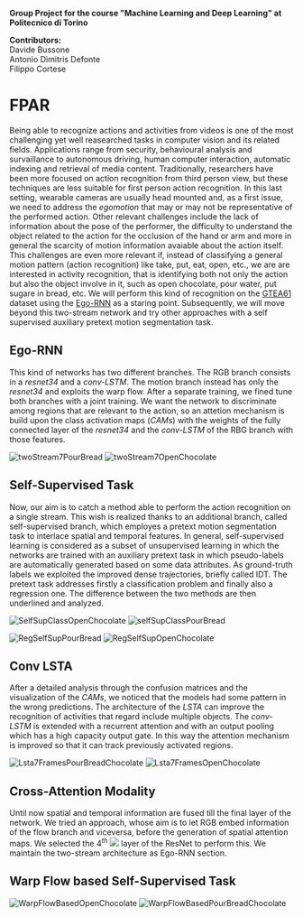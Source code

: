 **Group Project for the course "Machine Learning and Deep Learning" at Politecnico di Torino**

**Contributors:**<br/>
Davide Bussone<br/>
Antonio Dimitris Defonte<br/>
Filippo Cortese<br/>

# FPAR
Being able to recognize actions and activities from videos is one of the most challenging yet well reasearched tasks in computer vision and its related fields. Applications range from security, behavioural analysis and survaillance to autonomous driving, human computer interaction, automatic indexing and retrieval of media content. Traditionally, researchers have been more focused on action recognition from third person view, but these techniques are less suitable for first person action recognition. In this last setting, wearable cameras are usually head mounted and, as a first issue, we need to address the *egomotion* that may or may not be representative of the performed action. Other relevant challenges include the lack of information about the pose of the performer, the difficulty to understand the object related to the action for the occlusion of the hand or arm and more in general the scarcity of motion information avaiable about the action itself. This challenges are even more relevant if, instead of classifying a general motion pattern (action recognition) like take, put, eat, open, etc., we are are interested in activity recognition, that is identifying both not only the action but also the object involve in it, such as open chocolate, pour water, put sugare in bread, etc.
We will perform this kind of recognition on the [GTEA61](http://cbs.ic.gatech.edu/fpv/) dataset using the [Ego-RNN](https://github.com/swathikirans/ego-rnn) as a staring point. Subsequently, we will move beyond this two-stream network and try other approaches with a self supervised auxiliary pretext motion segmentation task.

## Ego-RNN
This kind of networks has two different branches. The RGB branch consists in a *resnet34* and a *conv-LSTM*. The motion branch instead has only the *resnet34* and exploits the warp flow. After a separate training, we fined tune both branches with a joint training.
We want the network to discriminate among regions that are relevant to the action, so an attetion mechanism is build upon the class activation maps (*CAMs*) with the weights of the fully connected layer of the *resnet34* and the *conv-LSTM* of the RBG branch with those features.



![twoStream7PourBread](https://user-images.githubusercontent.com/57213004/110153747-ba34c200-7de3-11eb-9ec2-a5597403abf1.gif)
![twoStream7OpenChocolate](https://user-images.githubusercontent.com/57213004/110153770-c3259380-7de3-11eb-8aa5-e882a197d774.gif)



## Self-Supervised Task
Now, our aim is to catch a method able to perform the action recognition on a single stream. This wish is realized thanks to an additional branch, called self-supervised branch, which employes a pretext motion segmentation task to interlace spatial and temporal features. 
In general, self-supervised learning is considered as a subset of unsupervised learning in which the networks are trained with an auxiliary pretext task in which pseudo-labels are automatically generated based on some data attributes. As ground-truth labels we exploited the improved dense trajectories, briefly called IDT. The pretext task addresses firstly a classification problem and finally also a regression one. The difference between the two methods are then underlined and analyzed.



![SelfSupClassOpenChocolate](https://user-images.githubusercontent.com/57213004/110154051-14ce1e00-7de4-11eb-8490-5c19e547a450.gif)
![selfSupClassPourBread](https://user-images.githubusercontent.com/57213004/110154086-1dbeef80-7de4-11eb-893b-88894a9ce340.gif)

![RegSelfSupPourBread](https://user-images.githubusercontent.com/57213004/110153950-fec05d80-7de3-11eb-86ca-0af0043f1348.gif)
![RegSelfSupOpenChocolate](https://user-images.githubusercontent.com/57213004/110154021-0c75e300-7de4-11eb-92a6-079e954bfe7b.gif)

## Conv LSTA
After a detailed analysis through the confusion matrices and the visualization of the *CAMs*, we noticed that the models had some pattern in the wrong predictions. The architecture of the *LSTA* can improve the recognition of activities that regard include multiple objects. The *conv-LSTM* is extended with a recurrent attention and with an output pooling which has a high capacity output gate. In this way the attention mechanism is improved so that it can track previously activated regions.

![Lsta7FramesPourBreadChocolate](https://user-images.githubusercontent.com/57213004/110154929-22d06e80-7de5-11eb-9249-b93b76bad01b.gif)
![Lsta7FramesOpenChocolate](https://user-images.githubusercontent.com/57213004/110154966-2bc14000-7de5-11eb-8878-2c7480260403.gif)


## Cross-Attention Modality
Until now spatial and temporal information are fused till the final layer of the network. We tried an approach, whose aim is to let RGB embed information of the flow branch and viceversa, before the generation of spatial attention maps. We selected the $4^{th}$ <img src="https://render.githubusercontent.com/render/math?math=4^{th}"> layer of the ResNet to perform this. We maintain the two-stream architecture as Ego-RNN section.

## Warp Flow based Self-Supervised Task

![WarpFlowBasedOpenChocolate](https://user-images.githubusercontent.com/57213004/110155323-c02ba280-7de5-11eb-8f04-666e6899c350.gif)
![WarpFlowBasedPourBreadChocolate](https://user-images.githubusercontent.com/57213004/110155365-cc176480-7de5-11eb-8fb7-471558217586.gif)


